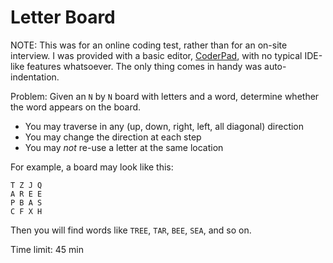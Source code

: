 Letter Board
============

NOTE: This was for an online coding test, rather than for an on-site interview.
I was provided with a basic editor, [CoderPad](https://coderpad.io), with no
typical IDE-like features whatsoever. The only thing comes in handy was
auto-indentation.

Problem: Given an `N` by `N` board with letters and a word, determine whether
the word appears on the board.

- You may traverse in any (up, down, right, left, all diagonal) direction
- You may change the direction at each step
- You may *not* re-use a letter at the same location

For example, a board may look like this:

```
T Z J Q
A R E E
P B A S
C F X H
```

Then you will find words like `TREE`, `TAR`, `BEE`, `SEA`, and so on.

Time limit: 45 min
